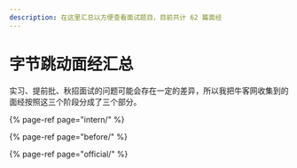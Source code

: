```yaml
---
description: 在这里汇总以方便查看面试题目，目前共计 62 篇面经
---
```


# 字节跳动面经汇总

实习、提前批、秋招面试的问题可能会存在一定的差异，所以我把牛客网收集到的面经按照这三个阶段分成了三个部分。

{% page-ref page="intern/" %}

{% page-ref page="before/" %}

{% page-ref page="official/" %}





